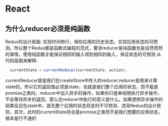 # React

## 为什么reducer必须是纯函数

  Redux的设计层面:
    实现时间旅行，保存应用的历史状态，实现应用状态的可预测。所以整个Redux都是函数式编程的范式，要求reducer是纯函数也是自然而然的事情，使用纯函数才能保证相同的输入得到相同的输入，保证状态的可预测
  从代码层面来解释:

  ```javascript
    currentState = currentReducer(currentState, action);
  ```

currentReducer就是我们在createStore中传入的reducer,reducer是用来计算state的，所以它的返回值必须是state，也就是我们整个应用的状态，而不能是promise之类的。reducer中加入异步的操作，如果你只是单纯想执行异步操作，不会等待异步的返回，那么在reducer中执行的意义是什么。如果想把异步操作的结果反应在state中，首先整个应用的状态将变的不可预测，违背Redux的设计原则，其次，此时的currentState将会是promise之类而不是我们想要的应用状态，根本是行不通的


